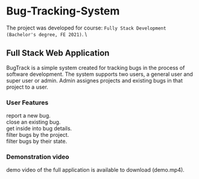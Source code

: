 # Bug-Tracking-System
The project was developed for course: `Fully Stack Development (Bachelor's degree, FE 2021)`. \
## Full Stack Web Application

BugTrack is a simple system created for tracking bugs in the process of software development.
The system supports two users, a general user and super user or admin.
Admin assignes projects and existing bugs in that project to a user.

### User Features<br />
  report a new bug.<br />
  close an existing bug.<br />
  get inside into bug details.<br />
  filter bugs by the project.<br />
  filter bugs by their state.<br />
 
 ### Demonstration video 
 demo video of the full application is available to download (demo.mp4).

